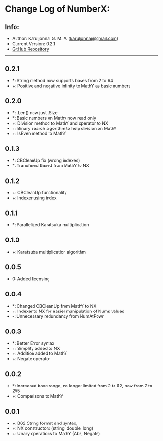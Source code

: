 # Change Log of NumberX:
## Info:
* Author: Karuljonnai G. M. V. (karuljonnai@gmail.com)
* Current Version: 0.2.1
* [GitHub Repository](https://github.com/Karuljonnai/NumberX/)
---
## 0.2.1
* *: String method now supports bases from 2 to 64
* +: Positive and negative infinity to MathY as basic numbers
## 0.2.0
* *: .Len() now just .Size
* *: Basic numbers on Mathy now read only
* +: Division method to MathY and operator to NX
* +: Binary search algorithm to help division on MathY
* +: IsEven method to MathY
## 0.1.3
* *: CBCleanUp fix (wrong indexes)
* *: Transfered Based from MathY to NX
## 0.1.2
* +: CBCleanUp functionality
* +: Indexer using index
## 0.1.1
* *: Parallelized Karatsuka multiplication
## 0.1.0
* +: Karatsuba multiplication algorithm
## 0.0.5
* 0: Added licensing
## 0.0.4
* *: Changed CBCleanUp from MathY to NX
* +: Indexer to NX for easier manipulation of Nums values
* -: Unnecessary redundancy from NumAtPowr
## 0.0.3
* *: Better Error syntax
* +: Simplify added to NX
* +: Addition added to MathY
* +: Negate operator
## 0.0.2
* *: Increased base range, no longer limited from 2 to 62, now from 2 to 255
* +: Comparisons to MathY
## 0.0.1
* +: B62 String format and syntax;
* +: NX constructors (string, double, long)
* +: Unary operations to MathY (Abs, Negate)
